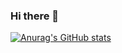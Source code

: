 ### Hi there 👋

[![Anurag's GitHub stats](https://github-readme-stats.vercel.app/api?username=lorepas&count_private=true&show_icons=true&theme=dark)](https://github.com/anuraghazra/github-readme-stats)

<!--
**lorepas/lorepas** is a ✨ _special_ ✨ repository because its `README.md` (this file) appears on your GitHub profile.

Here are some ideas to get you started:

- 🔭 I’m currently working on ...
- 🌱 I’m currently learning ...
- 👯 I’m looking to collaborate on ...
- 🤔 I’m looking for help with ...
- 💬 Ask me about ...
- 📫 How to reach me: ...
- 😄 Pronouns: ...
- ⚡ Fun fact: ...
-->
